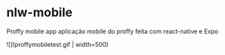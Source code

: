 # nlw-mobile

Proffy mobile app
aplicação mobile do proffy feita com react-native e Expo

![](proffymobiletest.gif | width=500)
